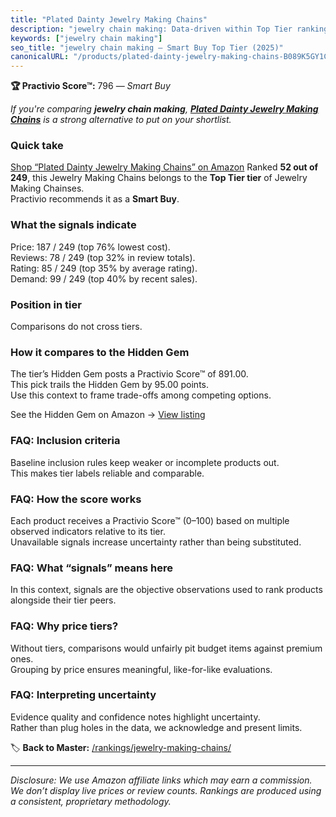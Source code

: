 ```yaml
---
title: "Plated Dainty Jewelry Making Chains"
description: "jewelry chain making: Data-driven within Top Tier ranking using the Practivio Score™. Positioned by quality, value, demand, findability, momentum."
keywords: ["jewelry chain making"]
seo_title: "jewelry chain making — Smart Buy Top Tier (2025)"
canonicalURL: "/products/plated-dainty-jewelry-making-chains-B089K5GY1C/"
---
```


**🏆 Practivio Score™:** 796 — _Smart Buy_


*If you're comparing **jewelry chain making**, **[Plated Dainty Jewelry Making Chains](https://www.amazon.com/dp/B089K5GY1C?tag=practivio-20)** is a strong alternative to put on your shortlist.*
### Quick take
[Shop “Plated Dainty Jewelry Making Chains” on Amazon](https://www.amazon.com/dp/B089K5GY1C?tag=practivio-20)
Ranked **52 out of 249**, this Jewelry Making Chains belongs to the **Top Tier tier** of Jewelry Making Chainses.  
Practivio recommends it as a **Smart Buy**.

### What the signals indicate
Price: 187 / 249 (top 76% lowest cost).  
Reviews: 78 / 249 (top 32% in review totals).  
Rating: 85 / 249 (top 35% by average rating).  
Demand: 99 / 249 (top 40% by recent sales).

### Position in tier
Comparisons do not cross tiers.

### How it compares to the Hidden Gem
The tier’s Hidden Gem posts a Practivio Score™ of 891.00.  
This pick trails the Hidden Gem by 95.00 points.  
Use this context to frame trade-offs among competing options.  

See the Hidden Gem on Amazon → [View listing](https://www.amazon.com/dp/B07MCL5GQ3?tag=practivio-20)

### FAQ: Inclusion criteria
Baseline inclusion rules keep weaker or incomplete products out.  
This makes tier labels reliable and comparable.

### FAQ: How the score works
Each product receives a Practivio Score™ (0–100) based on multiple observed indicators relative to its tier.  
Unavailable signals increase uncertainty rather than being substituted.

### FAQ: What “signals” means here
In this context, signals are the objective observations used to rank products alongside their tier peers.

### FAQ: Why price tiers?
Without tiers, comparisons would unfairly pit budget items against premium ones.  
Grouping by price ensures meaningful, like-for-like evaluations.

### FAQ: Interpreting uncertainty
Evidence quality and confidence notes highlight uncertainty.  
Rather than plug holes in the data, we acknowledge and present limits.


🏷️ **Back to Master:** [/rankings/jewelry-making-chains/](/rankings/jewelry-making-chains/)

---
_Disclosure: We use Amazon affiliate links which may earn a commission. We don’t display live prices or review counts. Rankings are produced using a consistent, proprietary methodology._
